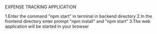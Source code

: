   EXPENSE TRACKING APPLICATION

  1.Enter the command "npm start" in terminal in backend directory
  2.In the frontend directory enter prompt "npm install" and "npm start"
  3.The web application will be started in your browser

